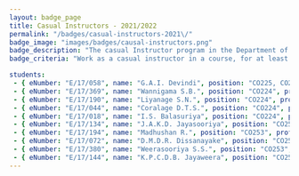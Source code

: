 ```yaml
---
layout: badge_page
title: Casual Instructors - 2021/2022
permalink: "/badges/casual-instructors-2021\/"
badge_image: "images/badges/causal-instructors.png"
badge_description: "The casual Instructor program in the Department of Computer Engineering is to allow undergraduate students to get an opportunity to be an instructor/teaching assistant in the courses offered for their junior badges."
badge_criteria: "Work as a casual instructor in a course, for at least 10 or more hours"

students: 
 - { eNumber: "E/17/058", name: "G.A.I. Devindi", position: "CO225, CO253", profile_url: "/students/e17/058/", profile_image: "https://people.ce.pdn.ac.lk/images/students/e17/e17058.jpg" }
 - { eNumber: "E/17/369", name: "Wannigama S.B.", position: "CO224", profile_url: "/students/e17/369/", profile_image: "https://people.ce.pdn.ac.lk/images/students/e17/e17369.jpg" }
 - { eNumber: "E/17/190", name: "Liyanage S.N.", position: "CO224", profile_url: "/students/e17/190/", profile_image: "https://people.ce.pdn.ac.lk/images/students/e17/e17190.jpg" }
 - { eNumber: "E/17/044", name: "Coralage D.T.S.", position: "CO224", profile_url: "/students/e17/044/", profile_image: "https://people.ce.pdn.ac.lk/images/students/e17/e17044.jpg" }
 - { eNumber: "E/17/018", name: "I.S. Balasuriya", position: "CO224", profile_url: "/students/e17/018/", profile_image: "https://people.ce.pdn.ac.lk/images/students/e17/e17018.jpg" }
 - { eNumber: "E/17/134", name: "J.A.K.D. Jayasooriya", position: "CO253", profile_url: "/students/e17/134/", profile_image: "https://people.ce.pdn.ac.lk/images/students/e17/e17134.jpg" }
 - { eNumber: "E/17/194", name: "Madhushan R.", position: "CO253", profile_url: "/students/e17/194/", profile_image: "https://people.ce.pdn.ac.lk/images/students/e17/e17194.jpg" }
 - { eNumber: "E/17/072", name: "D.M.D.R. Dissanayake", position: "CO253", profile_url: "/students/e17/072/", profile_image: "https://people.ce.pdn.ac.lk/images/students/e17/e17072.jpg" }
 - { eNumber: "E/17/380", name: "Weerasooriya S.S.", position: "CO253", profile_url: "/students/e17/380/", profile_image: "https://people.ce.pdn.ac.lk/images/students/e17/e17380.jpg" }
 - { eNumber: "E/17/144", name: "K.P.C.D.B. Jayaweera", position: "CO253", profile_url: "/students/e17/144/", profile_image: "https://people.ce.pdn.ac.lk/images/students/e17/e17144.jpg" }
---
```

